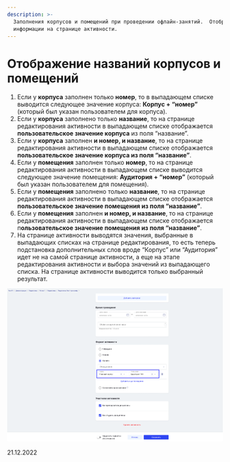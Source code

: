 ```yaml
---
description: >-
  Заполнения корпусов и помещений при проведении офлайн-занятий.  Отображения
  информации на странице активности.
---
```


# Отображение названий корпусов и помещений

1. Если у **корпуса** заполнен только **номер**, то в выпадающем списке выводится следующее значение корпуса: **Корпус + “номер”** (который был указан пользователем для корпуса).
2. Если у **корпуса** заполнено только **название**, то на странице редактирования активности в выпадающем списке отображается **пользовательское значение корпуса** из поля “название”.
3. Если у **корпуса** заполнен **и номер, и название**, то на странице редактирования активности в выпадающем списке отображается **пользовательское значение корпуса из поля “название”**.
4. Если у **помещения** заполнен только **номер**, то на странице редактирования активности в выпадающем списке выводится следующее значение помещения: **Аудитория + “номер”** (который был указан пользователем для помещения).
5. Если у **помещения** заполнено только **название**, то на странице редактирования активности в выпадающем списке отображается **пользовательское значение помещения из поля “название”**.
6. Если у **помещения** заполнен **и номер, и название**, то на странице редактирования активности в выпадающем списке отображается п**ользовательское значение помещения из поля “название”**.
7. На странице активности выводятся значения, выбранные в выпадающих списках на странице редактирования, то есть теперь подстановка дополнительных слов вроде “Корпус” или “Аудитория” идет не на самой странице активности, а еще на этапе редактирования активности и выбора значений из выпадающего списка. На странице активности выводится только выбранный результат.

![](<../../.gitbook/assets/image (122).png>)

21.12.2022
